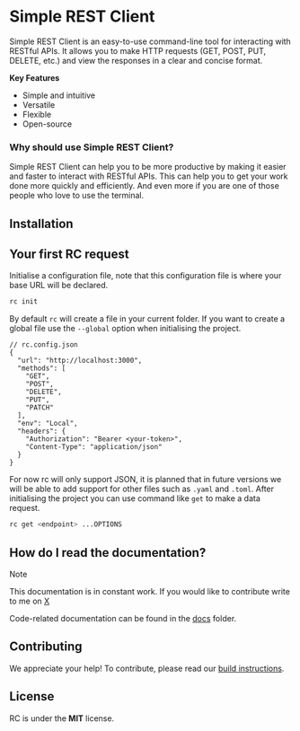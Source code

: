 # Simple REST Client

Simple REST Client is an easy-to-use command-line tool for interacting with RESTful APIs. It allows you to make HTTP requests (GET, POST, PUT, DELETE, etc.) and view the responses in a clear and concise format.

**Key Features**

- Simple and intuitive
- Versatile
- Flexible
- Open-source

### Why should use Simple REST Client?

Simple REST Client can help you to be more productive by making it easier and faster to interact with RESTful APIs. This can help you to get your work done more quickly and efficiently. And even more if you are one of those people who love to use the terminal.

## Installation

## Your first RC request

Initialise a configuration file, note that this configuration file is where your base URL will be declared.

```sh
rc init
```

By default `rc` will create a file in your current folder. If you want to create a global file use the `--global` option when initialising the project.

```jsonc
// rc.config.json
{
  "url": "http://localhost:3000",
  "methods": [
    "GET",
    "POST",
    "DELETE",
    "PUT",
    "PATCH"
  ],
  "env": "Local",
  "headers": {
    "Authorization": "Bearer <your-token>",
    "Content-Type": "application/json"
  }
}
```

For now rc will only support JSON, it is planned that in future versions we will be able to add support for other files such as `.yaml` and `.toml`. After initialising the project you can use command like `get` to make a data request.

```sh
rc get <endpoint> ...OPTIONS
```

## How do I read the documentation?

> [!NOTE]
> This documentation is in constant work. If you would like to contribute write to me on [X](https://x.com/sebastiandotdev)

Code-related documentation can be found in the [docs](./docs/) folder.

## Contributing

We appreciate your help! To contribute, please read our [build instructions](./docs/BuildInstructions.md).

## License

RC is under the **MIT** license.
